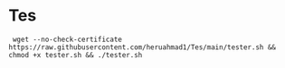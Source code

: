 # Tes

<pre><code> wget --no-check-certificate https://raw.githubusercontent.com/heruahmad1/Tes/main/tester.sh && chmod +x tester.sh && ./tester.sh </code></pre>
